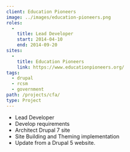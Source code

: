 ```yaml
---
client: Education Pioneers
image: ../images/education-pioneers.png
roles: 
  - 
    title: Lead Developer
    start: 2014-04-10
    end: 2014-09-20
sites: 
  - 
    title: Education Pioneers
    link: https://www.educationpioneers.org/
tags:
  - drupal
  - rcsm
  - government
path: /projects/cfa/
type: Project
---
```


* Lead Developer
* Develop requirements
* Architect Drupal 7 site
* Site Building and Theming implementation
* Update from a Drupal 5 website.